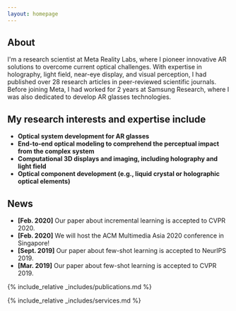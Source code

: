 ```yaml
---
layout: homepage
---
```


## About

I'm a research scientist at Meta Reality Labs, where I pioneer innovative AR solutions to overcome current optical challenges. With expertise in holography, light field, near-eye display, and visual perception, I had published over 28 research articles in peer-reviewed scientific journals. Before joining Meta, I had worked for 2 years at Samsung Research, where I was also dedicated to develop AR glasses technologies.

## My research interests and expertise include

- **Optical system development for AR glasses** 
- **End-to-end optical modeling to comprehend the perceptual impact from the complex system**
- **Computational 3D displays and imaging, including holography and light field** 
- **Optical component development (e.g., liquid crystal or holographic optical elements)** 

## News

- **[Feb. 2020]** Our paper about incremental learning is accepted to CVPR 2020.
- **[Feb. 2020]** We will host the ACM Multimedia Asia 2020 conference in Singapore!
- **[Sept. 2019]** Our paper about few-shot learning is accepted to NeurIPS 2019.
- **[Mar. 2019]** Our paper about few-shot learning is accepted to CVPR 2019.

{% include_relative _includes/publications.md %}

{% include_relative _includes/services.md %}
